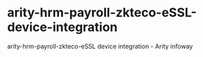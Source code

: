 # arity-hrm-payroll-zkteco-eSSL-device-integration
arity-hrm-payroll-zkteco-eSSL device integration - Arity infoway
